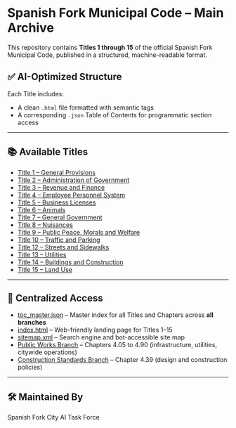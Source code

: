 # Spanish Fork Municipal Code – Main Archive

This repository contains **Titles 1 through 15** of the official Spanish Fork Municipal Code, published in a structured, machine-readable format.

## ✅ AI-Optimized Structure

Each Title includes:

- A clean `.html` file formatted with semantic tags
- A corresponding `.json` Table of Contents for programmatic section access

---

## 📚 Available Titles

- [Title 1 – General Provisions](title_1_general_provisions.html)
- [Title 2 – Administration of Government](title_2_administration_of_government.html)
- [Title 3 – Revenue and Finance](title_3_revenue_and_finance.html)
- [Title 4 – Employee Personnel System](title_4_employee_personnel_system.html)
- [Title 5 – Business Licenses](title_5_business_licenses.html)
- [Title 6 – Animals](title_6_animals.html)
- [Title 7 – General Government](title_7_general_government.html)
- [Title 8 – Nuisances](title_8_nuisances.html)
- [Title 9 – Public Peace, Morals and Welfare](title_9_public_peace_morals_and_welfare.html)
- [Title 10 – Traffic and Parking](title_10_traffic_and_parking.html)
- [Title 12 – Streets and Sidewalks](title_12_streets_and_sidewalks.html)
- [Title 13 – Utilities](title_13_utilities.html)
- [Title 14 – Buildings and Construction](title_14_buildings_and_construction.html)
- [Title 15 – Land Use](title_15_land_use.html)

---

## 🧠 Centralized Access

- [toc_master.json](toc_master.json) – Master index for all Titles and Chapters across **all branches**
- [index.html](index.html) – Web-friendly landing page for Titles 1–15
- [sitemap.xml](sitemap.xml) – Search engine and bot-accessible site map
- [Public Works Branch](https://spanish-fork-city.github.io/public-works/) – Chapters 4.05 to 4.90 (infrastructure, utilities, citywide operations)
- [Construction Standards Branch](https://spanish-fork-city.github.io/construction-&-design-standards/) – Chapter 4.39 (design and construction policies)

---

## 🛠 Maintained By

Spanish Fork City AI Task Force
